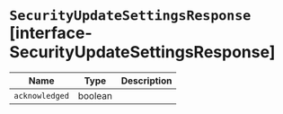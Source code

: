 # `SecurityUpdateSettingsResponse` [interface-SecurityUpdateSettingsResponse]

| Name | Type | Description |
| - | - | - |
| `acknowledged` | boolean | &nbsp; |
